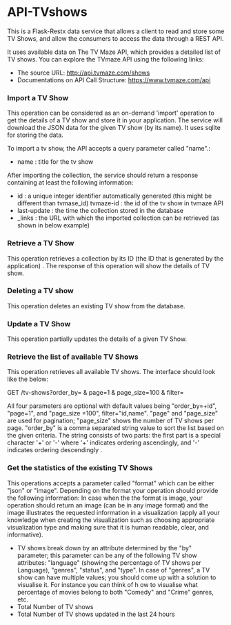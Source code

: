 # API-TVshows

This is a Flask-Restx data service that allows a client to read and store some TV Shows, and allow the consumers to access the data through a REST API.

It uses available data on The TV Maze API, which provides a detailed list of TV shows. You can explore the TVmaze API using the following links:

- The source URL: http://api.tvmaze.com/shows
- Documentations on API Call Structure: https://www.tvmaze.com/api

### Import a TV Show

This operation can be considered as an on-demand 'import' operation to get the details of a TV show and store it in your application. The service will download the JSON data for the given TV show (by its name). It uses sqlite for storing the data.

To import a tv show, the API accepts a query parameter called "name".: 

- name : title for the tv show

After importing the collection, the service should return a response containing at least the following information:

- id : a unique integer identifier automatically generated (this might be different than tvmase_id) tvmaze-id : the id of the tv show in tvmaze API
- last-update : the time the collection stored in the database
- _links : the URL with which the imported collection can be retrieved (as shown in below example)

### Retrieve a TV Show

This operation retrieves a collection by its ID (the ID that is generated by the application) . The response of this operation will show the details of TV show.


### Deleting a TV show

This operation deletes an existing TV show from the database.

### Update a TV Show

This operation partially updates the details of a given TV Show.

### Retrieve the list of available TV Shows

This operation retrieves all available TV shows. The interface should look like the below:

GET /tv-shows?order_by=<CSV-FORMATED-VALUE> & page=1 & page_size=100 & filter=<CSV-FORMATED-VALUE>

All four parameters are optional with default values being "order_by=+id", "page=1", and "page_size =100", filter="id,name". "page" and "page_size" are used for pagination; "page_size" shows the number of TV shows per page. "order_by" is a comma separated string value to sort the list based on the given criteria. The string consists of two parts: the first part is a special character '+' or '-' where '+' indicates ordering ascendingly, and '-' indicates ordering descendingly . 

### Get the statistics of the existing TV Shows

This operations accepts a parameter called "format" which can be either "json" or "image". Depending on the format your operation should provide the following information: In case when the the format is image, your operation should return an image (can be in any image format) and the image illustrates the requested information in a visualization (apply all your knowledge when creating the visualization such as choosing appropriate visualization type and making sure that it is human readable, clear, and informative).
- TV shows break down by an attribute determined by the "by" parameter; this parameter can be any of the following TV show attributes: "language" (showing the percentage of TV shows per Language), "genres", "status", and "type". In case of "genres", a TV show can have multiple values; you should come up with a solution to visualise it. For instance you can think of h ow to visualise what percentage of movies belong to both "Comedy" and "Crime" genres, etc.
- Total Number of TV shows
- Total Number of TV shows updated in the last 24 hours

